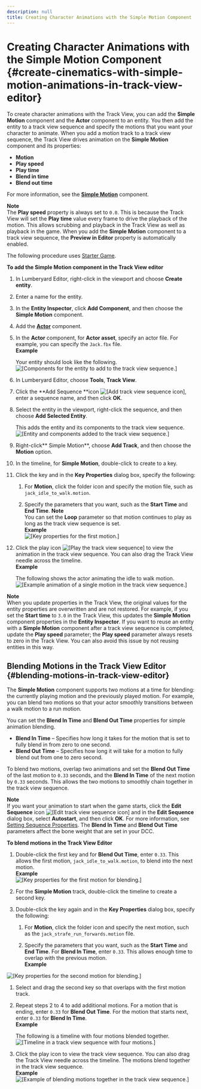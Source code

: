 ```yaml
---
description: null
title: Creating Character Animations with the Simple Motion Component
---
```

# Creating Character Animations with the Simple Motion Component {#create-cinematics-with-simple-motion-animations-in-track-view-editor}

To create character animations with the Track View, you can add the **Simple Motion** component and the **Actor** component to an entity\. You then add the entity to a track view sequence and specify the motions that you want your character to animate\. When you add a motion track to a track view sequence, the Track View drives animation on the **Simple Motion** component and its properties: 
+ **Motion**
+ **Play speed**
+ **Play time**
+ **Blend in time**
+ **Blend out time**

For more information, see the **[Simple Motion](/docs/userguide/components/simple-motion.md)** component\.

**Note**  
The **Play speed** property is always set to `0.0`\. This is because the Track View will set the **Play time** value every frame to drive the playback of the motion\. This allows scrubbing and playback in the Track View as well as playback in the game\.
When you add the **Simple Motion** component to a track view sequence, the **Preview in Editor** property is automatically enabled\.

The following procedure uses [Starter Game](/docs/userguide/samples/levels/starter-game.md)\.

**To add the Simple Motion component in the Track View editor**

1. In Lumberyard Editor, right\-click in the viewport and choose **Create entity**\. 

1. Enter a name for the entity\.

1. In the **Entity Inspector**, click **Add Component**, and then choose the **Simple Motion** component\.

1. Add the **[Actor](/docs/userguide/components/actor.md)** component\.

1. In the **Actor** component, for **Actor asset**, specify an actor file\. For example, you can specify the `Jack.fbx` file\.   
**Example**  

   Your entity should look like the following\.   
![\[Components for the entity to add to the track view sequence.\]](/images/userguide/cinematics/cinematics-track-view-simple-motion-component-1.png)

1. In Lumberyard Editor, choose **Tools**, **Track View**\. 

1. Click the **Add Sequence **icon ![\[Add track view sequence icon\]](/images/userguide/cinematics/cinematics-track-view-simple-motion-component-2.png), enter a sequence name, and then click **OK**\.

1. Select the entity in the viewport, right\-click the sequence, and then choose **Add Selected Entity**\.

   This adds the entity and its components to the track view sequence\.  
![\[Entity and components added to the track view sequence.\]](/images/userguide/cinematics/cinematics-track-view-simple-motion-component-3.png)

1. Right\-click** Simple Motion**, choose **Add Track**, and then choose the **Motion** option\.

1. In the timeline, for **Simple Motion**, double\-click to create to a key\.

1. Click the key and in the **Key Properties** dialog box, specify the following:

   1. For **Motion**, click the folder icon and specify the motion file, such as `jack_idle_to_walk.motion`\.

   1. Specify the parameters that you want, such as the **Start Time** and **End Time**\.
**Note**  
You can set the **Loop** parameter so that motion continues to play as long as the track view sequence is set\.  
**Example**    
![\[Key properties for the first motion.\]](/images/userguide/cinematics/cinematics-track-view-simple-motion-component-4.png)

1. Click the play icon ![\[Play the track view sequence\]](/images/userguide/cinematics/cinematics-track-view-simple-motion-component-5.png) to view the animation in the track view sequence\. You can also drag the Track View needle across the timeline\.   
**Example**  

   The following shows the actor animating the idle to walk motion\.  
![\[Example animation of a single motion in the track view sequence.\]](/images/shared/shared-cinematics-track-view-simple-motion-component-6-example.gif)

**Note**  
When you update properties in the Track View, the original values for the entity properties are overwritten and are not restored\. For example, if you set the **Start time** to `3.0` in the Track View, this updates the **Simple Motion** component properties in the **Entity Inspector**\. If you want to reuse an entity with a **Simple Motion** component after a track view sequence is completed, update the **Play speed** parameter; the **Play speed** parameter always resets to zero in the Track View\. You can also avoid this issue by not reusing entities in this way\.

## Blending Motions in the Track View Editor {#blending-motions-in-track-view-editor}

The **Simple Motion** component supports two motions at a time for blending: the currently playing motion and the previously played motion\. For example, you can blend two motions so that your actor smoothly transitions between a walk motion to a run motion\.

You can set the **Blend In Time** and **Blend Out Time** properties for simple animation blending\. 
+ **Blend In Time** – Specifies how long it takes for the motion that is set to fully blend in from zero to one second\.
+ **Blend Out Time** – Specifies how long it will take for a motion to fully blend out from one to zero second\.

To blend two motions, overlap two animations and set the **Blend Out Time** of the last motion to `0.33` seconds, and the **Blend In Time** of the next motion by `0.33` seconds\. This allows the two motions to smoothly chain together in the track view sequence\.

**Note**  
If you want your animation to start when the game starts, click the **Edit Sequence** icon ![\[Edit track view sequence icon\]](/images/userguide/cinematics/cinematics-track-view-simple-motion-component-6.png) and in the **Edit Sequence** dialog box, select **Autostart**, and then click **OK**\. For more information, see [Setting Sequence Properties](/docs/userguide/cinematics/sequence-props.md)\.
The **Blend In Time** and **Blend Out Time** parameters affect the bone weight that are set in your DCC\.

**To blend motions in the Track View Editor**

1. Double\-click the first key and for **Blend Out Time**, enter `0.33`\. This allows the first motion, `jack_idle_to_walk.motion`, to blend into the next motion\.  
**Example**    
![\[Key properties for the first motion for blending.\]](/images/userguide/cinematics/cinematics-track-view-simple-motion-component-7.png)

1. For the **Simple Motion** track, double\-click the timeline to create a second key\.

1. Double\-click the key again and in the **Key Properties** dialog box, specify the following:

   1. For **Motion**, click the folder icon and specify the next motion, such as the `jack_strafe_run_forwards.motion` file\.

   1. Specify the parameters that you want, such as the **Start Time** and **End Time**\. For **Blend In Time**, enter `0.33`\. This allows enough time to overlap with the previous motion\.  
**Example**  

     
![\[Key properties for the second motion for blending.\]](/images/userguide/cinematics/cinematics-track-view-simple-motion-component-8.png)

1. Select and drag the second key so that overlaps with the first motion track\. 

1. Repeat steps 2 to 4 to add additional motions\. For a motion that is ending, enter `0.33` for **Blend Out Time**\. For the motion that starts next, enter `0.33` for **Blend In Time**\.  
**Example**  

   The following is a timeline with four motions blended together\.  
![\[Timeline in a track view sequence with four motions.\]](/images/userguide/cinematics/cinematics-track-view-simple-motion-component-9.png)

1. Click the play icon to view the track view sequence\. You can also drag the Track View needle across the timeline\. The motions blend together in the track view sequence\.  
**Example**    
![\[Example of blending motions together in the track view sequence.\]](/images/userguide/cinematics/cinematics-track-view-simple-motion-component-10.gif)